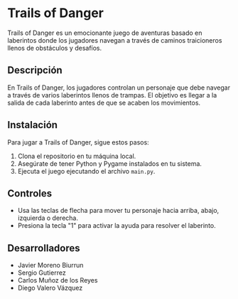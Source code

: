 # Trails of Danger

Trails of Danger es un emocionante juego de aventuras basado en laberintos donde los jugadores navegan a través de caminos traicioneros llenos de obstáculos y desafíos.

## Descripción

En Trails of Danger, los jugadores controlan un personaje que debe navegar a través de varios laberintos llenos de trampas. El objetivo es llegar a la salida de cada laberinto antes de que se acaben los movimientos.

## Instalación

Para jugar a Trails of Danger, sigue estos pasos:

1. Clona el repositorio en tu máquina local.
2. Asegúrate de tener Python y Pygame instalados en tu sistema.
3. Ejecuta el juego ejecutando el archivo `main.py`.

## Controles

- Usa las teclas de flecha para mover tu personaje hacia arriba, abajo, izquierda o derecha.
- Presiona la tecla "1" para activar la ayuda para resolver el laberinto.

## Desarrolladores
- Javier Moreno Biurrun
- Sergio Gutierrez
- Carlos Muñoz de los Reyes
- Diego Valero Vázquez